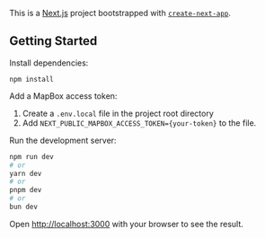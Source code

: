 This is a [Next.js](https://nextjs.org) project bootstrapped with [`create-next-app`](https://nextjs.org/docs/app/api-reference/cli/create-next-app).

## Getting Started
Install dependencies:
```
npm install
```

Add a MapBox access token:
1. Create a `.env.local` file in the project root directory
2. Add `NEXT_PUBLIC_MAPBOX_ACCESS_TOKEN={your-token}` to the file.

Run the development server:

```bash
npm run dev
# or
yarn dev
# or
pnpm dev
# or
bun dev
```

Open [http://localhost:3000](http://localhost:3000) with your browser to see the result.

